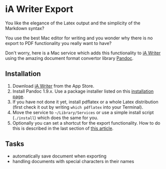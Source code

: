 # iA Writer Export

You like the elegance of the Latex output and the simplicity of the Markdown syntax?

You use the best Mac editor for writing and you wonder why there is no export to PDF functionality you really want to have?

Don't worry, here is a Mac service which adds this functionality to [iA Writer](http://www.iawriter.com/) using the amazing document format convertor library [Pandoc](http://johnmacfarlane.net/pandoc/).

## Installation

1. Download [iA Writer](http://itunes.apple.com/app/id439623248?mt=12) from the App Store.
2. Install Pandoc 1.9.x. Use a package installer listed on this [installation page](http://johnmacfarlane.net/pandoc/installing.html).
3. If you have not done it yet, install pdflatex or a whole Latex distribution (first check it out by writing ```which pdflatex``` into your Terminal). 
4. Move the service to ```~/Library/Services``` or use a simple install script (```./install```) which does the same for you.
5. Optionally you can set a shortcut for the export functionality. How to do this is described in the last section of [this article](http://www.makeuseof.com/tag/how-to-create-your-own-services-menus-mac/). 

## Tasks

- automatically save document when exporting
- handling documents with special characters in their names